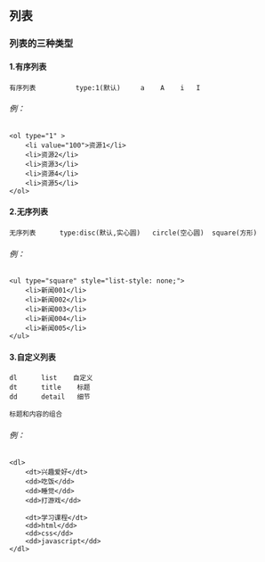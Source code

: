 ## 列表

### 列表的三种类型
#### 1.有序列表
```
有序列表          type:1(默认)     a    A    i   I
```
###### 例：
```
<ol type="1" >
	<li value="100">资源1</li>
	<li>资源2</li>
	<li>资源3</li>
	<li>资源4</li>
	<li>资源5</li>
</ol>
```
#### 2.无序列表
```
无序列表      type:disc(默认,实心圆)   circle(空心圆)  square(方形)
```
###### 例：
```
<ul type="square" style="list-style: none;">
	<li>新闻001</li>
	<li>新闻002</li>
	<li>新闻003</li>
	<li>新闻004</li>
	<li>新闻005</li>
</ul>
```
#### 3.自定义列表
```
dl      list    自定义
dt      title    标题
dd      detail   细节

标题和内容的组合
```
###### 例：
```
<dl>
	<dt>兴趣爱好</dt>
	<dd>吃饭</dd>
	<dd>睡觉</dd>
	<dd>打游戏</dd>
	
	<dt>学习课程</dt>
	<dd>html</dd>
	<dd>css</dd>
	<dd>javascript</dd>
</dl>
```
